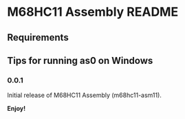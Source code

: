 # M68HC11 Assembly README

## Requirements

## Tips for running as0 on Windows

### 0.0.1

Initial release of M68HC11 Assembly (m68hc11-asm11).

**Enjoy!**

